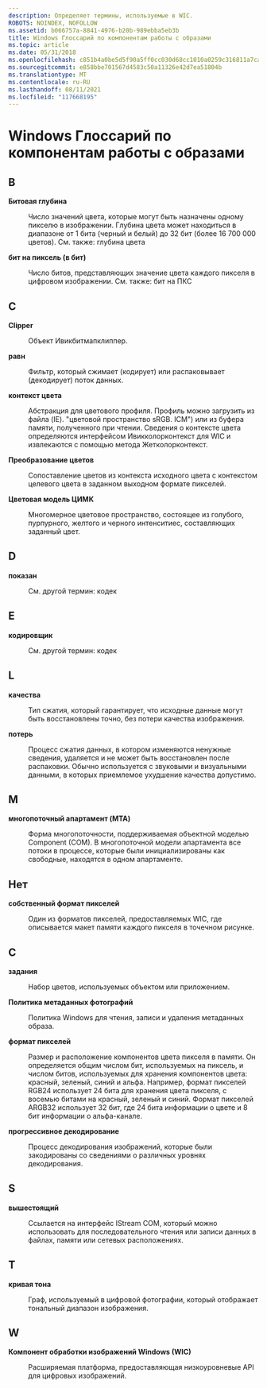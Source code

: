 ```yaml
---
description: Определяет термины, используемые в WIC.
ROBOTS: NOINDEX, NOFOLLOW
ms.assetid: b066757a-8841-4976-b20b-989ebba5eb3b
title: Windows Глоссарий по компонентам работы с образами
ms.topic: article
ms.date: 05/31/2018
ms.openlocfilehash: c851b4a0be5d5f90a5ff0cc030d68cc1010a0259c316811a7ca1c3b92c383b7a
ms.sourcegitcommit: e858bbe701567d4583c50a11326e42d7ea51804b
ms.translationtype: MT
ms.contentlocale: ru-RU
ms.lasthandoff: 08/11/2021
ms.locfileid: "117668195"
---
```

# <a name="windows-imaging-component-glossary"></a>Windows Глоссарий по компонентам работы с образами

## <a name="b"></a>B

<dl> <dt>

**Битовая глубина**
</dt> <dd>

Число значений цвета, которые могут быть назначены одному пикселю в изображении. Глубина цвета может находиться в диапазоне от 1 бита (черный и белый) до 32 бит (более 16 700 000 цветов). См. также: глубина цвета

</dd> <dt>

**бит на пиксель (в бит)**
</dt> <dd>

Число битов, представляющих значение цвета каждого пикселя в цифровом изображении. См. также: бит на ПКС

</dd> </dl>

## <a name="c"></a>C

<dl> <dt>

**Clipper**
</dt> <dd>

Объект Ивикбитмапклиппер.

</dd> <dt>

**равн**
</dt> <dd>

Фильтр, который сжимает (кодирует) или распаковывает (декодирует) поток данных.

</dd> <dt>

**контекст цвета**
</dt> <dd>

Абстракция для цветового профиля. Профиль можно загрузить из файла (IE). "цветовой пространство sRGB. ICM") или из буфера памяти, полученного при чтении. Сведения о контексте цвета определяются интерфейсом Ивикколорконтекст для WIC и извлекаются с помощью метода Жетколорконтекст.

</dd> <dt>

**Преобразование цветов**
</dt> <dd>

Сопоставление цветов из контекста исходного цвета с контекстом целевого цвета в заданном выходном формате пикселей.

</dd> <dt>

**Цветовая модель ЦИМК**
</dt> <dd>

Многомерное цветовое пространство, состоящее из голубого, пурпурного, желтого и черного интенситиес, составляющих заданный цвет.

</dd> </dl>

## <a name="d"></a>D

<dl> <dt>

**показан**
</dt> <dd>

См. другой термин: кодек

</dd> </dl>

## <a name="e"></a>E

<dl> <dt>

**кодировщик**
</dt> <dd>

См. другой термин: кодек

</dd> </dl>

## <a name="l"></a>L

<dl> <dt>

**качества**
</dt> <dd>

Тип сжатия, который гарантирует, что исходные данные могут быть восстановлены точно, без потери качества изображения.

</dd> <dt>

**потерь**
</dt> <dd>

Процесс сжатия данных, в котором изменяются ненужные сведения, удаляется и не может быть восстановлен после распаковки. Обычно используется с звуковыми и визуальными данными, в которых приемлемое ухудшение качества допустимо.

</dd> </dl>

## <a name="m"></a>M

<dl> <dt>

**многопоточный апартамент (MTA)**
</dt> <dd>

Форма многопоточности, поддерживаемая объектной моделью Component (COM). В многопоточной модели апартамента все потоки в процессе, которые были инициализированы как свободные, находятся в одном апартаменте.

</dd> </dl>

## <a name="n"></a>Нет

<dl> <dt>

**собственный формат пикселей**
</dt> <dd>

Один из форматов пикселей, предоставляемых WIC, где описывается макет памяти каждого пикселя в точечном рисунке.

</dd> </dl>

## <a name="p"></a>С

<dl> <dt>

**задания**
</dt> <dd>

Набор цветов, используемых объектом или приложением.

</dd> <dt>

**Политика метаданных фотографий**
</dt> <dd>

Политика Windows для чтения, записи и удаления метаданных образа.

</dd> <dt>

**формат пикселей**
</dt> <dd>

Размер и расположение компонентов цвета пикселя в памяти. Он определяется общим числом бит, используемых на пиксель, и числом битов, используемых для хранения компонентов цвета: красный, зеленый, синий и альфа. Например, формат пикселей RGB24 использует 24 бита для хранения цвета пикселя, с восемью битами на красный, зеленый и синий. Формат пикселей ARGB32 использует 32 бит, где 24 бита информации о цвете и 8 бит информации о альфа-канале.

</dd> <dt>

**прогрессивное декодирование**
</dt> <dd>

Процесс декодирования изображений, которые были закодированы со сведениями о различных уровнях декодирования.

</dd> </dl>

## <a name="s"></a>S

<dl> <dt>

**вышестоящий**
</dt> <dd>

Ссылается на интерфейс IStream COM, который можно использовать для последовательного чтения или записи данных в файлах, памяти или сетевых расположениях.

</dd> </dl>

## <a name="t"></a>T

<dl> <dt>

**кривая тона**
</dt> <dd>

Граф, используемый в цифровой фотографии, который отображает тональный диапазон изображения.

</dd> </dl>

## <a name="w"></a>W

<dl> <dt>

**Компонент обработки изображений Windows (WIC)**
</dt> <dd>

Расширяемая платформа, предоставляющая низкоуровневые API для цифровых изображений.

</dd> </dl>

 

 



